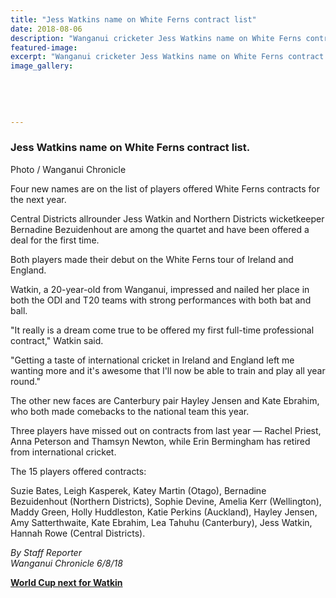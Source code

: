 ```yaml
---
title: "Jess Watkins name on White Ferns contract list"
date: 2018-08-06
description: "Wanganui cricketer Jess Watkins name on White Ferns contract list..."
featured-image: 
excerpt: "Wanganui cricketer Jess Watkins name on White Ferns contract list."
image_gallery:
    
    
    
    
    
---
```


<h3>Jess Watkins name on White Ferns contract list.</h3>
<p>Photo / Wanganui Chronicle</p>
<p class="element element-paragraph">Four new names are on the list of players offered White Ferns contracts for the next year.</p>
<p class="element element-paragraph">Central Districts allrounder Jess Watkin and Northern Districts wicketkeeper Bernadine Bezuidenhout are among the quartet and have been offered a deal for the first time.</p>
<p class="element element-paragraph">Both players made their debut on the White Ferns tour of Ireland and England.</p>
<p class="element element-paragraph">Watkin, a 20-year-old from Wanganui, impressed and nailed her place in both the ODI and T20 teams with strong performances with both bat and ball.</p>
<p class="element element-paragraph">"It really is a dream come true to be offered my first full-time professional contract," Watkin said.</p>
<p class="element element-paragraph">"Getting a taste of international cricket in Ireland and England left me wanting more and it's awesome that I'll now be able to train and play all year round."</p>
<p class="element element-paragraph">The other new faces are Canterbury pair Hayley Jensen and Kate Ebrahim, who both made comebacks to the national team this year.</p>
<p class="element element-paragraph">Three players have missed out on contracts from last year &mdash; Rachel Priest, Anna Peterson and Thamsyn Newton, while Erin Bermingham has retired from international cricket.</p>
<p class="element element-paragraph">The 15 players offered contracts:</p>
<p class="element element-paragraph">Suzie Bates, Leigh Kasperek, Katey Martin (Otago), Bernadine Bezuidenhout (Northern Districts), Sophie Devine, Amelia Kerr (Wellington), Maddy Green, Holly Huddleston, Katie Perkins (Auckland), Hayley Jensen, Amy Satterthwaite, Kate Ebrahim, Lea Tahuhu (Canterbury), Jess Watkin, Hannah Rowe (Central Districts).</p>
<p class="element element-paragraph"><em>By Staff Reporter</em><br /><em>Wanganui Chronicle 6/8/18</em></p>
<p class="element element-paragraph"><strong><a href="http://www.whanganuihigh.school.nz/news/world-cup-next-for-watkin">World Cup next for Watkin</a></strong></p>

